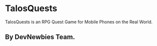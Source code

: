# TalosQuests
TalosQuests is an RPG Quest Game for Mobile Phones on the Real World.

## By DevNewbies Team.
